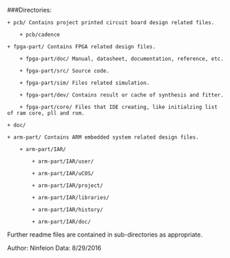 ###Directories:

	+ pcb/ Contains project printed circuit board design related files.

		+ pcb/cadence
	 
	+ fpga-part/ Contains FPGA related design files.

		+ fpga-part/doc/ Manual, datasheet, documentation, reference, etc.
		
		+ fpga-part/src/ Source code.
		
		+ fpga-part/sim/ Files related simulation.
		
		+ fpga-part/dev/ Contains result or cache of synthesis and fitter.
		
		+ fpga-part/core/ Files that IDE creating, like initialzing list of ram core, pll and rom.

	+ doc/

	+ arm-part/ Contains ARM embedded system related design files.

		+ arm-part/IAR/
		
			+ arm-part/IAR/user/
			
			+ arm-part/IAR/uCOS/
			
			+ arm-part/IAR/project/
			
			+ arm-part/IAR/libraries/
			
			+ arm-part/IAR/history/
			
			+ arm-part/IAR/doc/

Further readme files are contained in sub-directories as appropriate.

Author: Ninfeion
Data: 8/29/2016